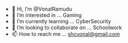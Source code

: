 - 👋 Hi, I’m @VonalRamudu
- 👀 I’m interested in ... Gaming
- 🌱 I’m currently learning ... CyberSecurity 
- 💞️ I’m looking to collaborate on ... Schoolwork
- 📫 How to reach me ... shcvonal@gmail.com

<!---
VonalRamudu/VonalRamudu is a ✨ special ✨ repository because its `README.md` (this file) appears on your GitHub profile.
You can click the Preview link to take a look at your changes.
--->

